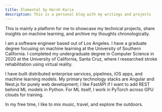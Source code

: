 ```yaml
---
title: Elemental by Harsh Karia
description: This is a personal blog with my writings and projects
---
```


This is mainly a platform for me to showcase my technical projects, share insights on machine learning, and archive my thoughts chronologically. 

I am a software engineer based out of Los Angeles.  I have a graduate degree focusing on machine learning at the University of Southern California. I completed my undergraduate degree in Computer Science in 2020 at the University of California, Santa Cruz, where I researched stroke rehabilitation using virtual reality. 

I have built distributed enterprise services, pipelines, iOS apps, and machine learning models. My primary technology stacks are Angular and Nest.js for purely web development; I like FastAPI if I want to add REST behind ML models in Python. For ML itself, I work in PyTorch across GPU clouds for training. 

In my free time, I like to mix music, travel, and explore the outdoors.